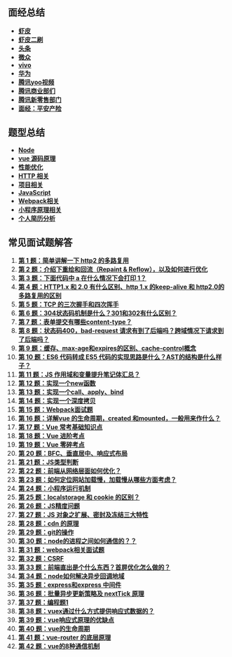 ## 面经总结

- **[虾皮](https://github.com/ravencrown/noteBook/issues/2)**
- **[虾皮二刷](https://github.com/ravencrown/noteBook/issues/44)**
- **[头条](https://github.com/ravencrown/noteBook/issues/3)**
- **[微众](https://github.com/ravencrown/noteBook/issues/5)**
- **[vivo](https://github.com/ravencrown/noteBook/issues/1)**
- **[华为](https://github.com/ravencrown/noteBook/issues/6)**
- **[腾讯yoo视频](https://github.com/ravencrown/noteBook/issues/4)**
- **[腾讯商业部们](https://github.com/ravencrown/noteBook/issues/49)**
- **[腾讯新零售部门](https://github.com/ravencrown/noteBook/issues/55)**
- **[面经：平安产险](https://github.com/ravencrown/noteBook/issues/60)**

## 题型总结

- **[Node](https://github.com/ravencrown/noteBook/issues/13)**
- **[vue 源码原理](https://github.com/ravencrown/noteBook/issues/9)**
- **[性能优化](https://github.com/ravencrown/noteBook/issues/8)**
- **[HTTP 相关](https://github.com/ravencrown/noteBook/issues/7)**
- **[项目相关](https://github.com/ravencrown/noteBook/issues/12)**
- **[JavaScript](https://github.com/ravencrown/noteBook/issues/11)**
- **[Webpack相关](https://github.com/ravencrown/noteBook/issues/10)**
- **[小程序原理相关](https://github.com/ravencrown/noteBook/issues/14)**
- **[个人简历分析](https://github.com/ravencrown/noteBook/issues/15)**


## 常见面试题解答

1. **[第 1 题：简单讲解一下 http2 的多路复用](https://github.com/ravencrown/noteBook/issues/16)**
2. **[第 2 题：介绍下重绘和回流（Repaint & Reflow），以及如何进行优化](https://github.com/ravencrown/noteBook/issues/17)**
3. **[第 3 题：下面代码中 a 在什么情况下会打印 1？](https://github.com/ravencrown/noteBook/issues/18)**
4. **[第 4 题：HTTP1.x 和 2.0 有什么区别、http 1.x 的keep-alive 和 http2.0的多路复用的区别](https://github.com/ravencrown/noteBook/issues/19)**
5. **[第 5 题：TCP 的三次握手和四次挥手](https://github.com/ravencrown/noteBook/issues/20)**
6. **[第 6 题：304状态码机制是什么？301和302有什么区别？](https://github.com/ravencrown/noteBook/issues/21)**
7. **[第 7 题：表单提交有哪些content-type？](https://github.com/ravencrown/noteBook/issues/22)**
8. **[第 8 题：状态码400，bad-request 请求有到了后端吗？跨域情况下请求到了后端吗？](https://github.com/ravencrown/noteBook/issues/23)**
9. **[第 9 题：缓存、max-age和expires的区别、cache-control概念](https://github.com/ravencrown/noteBook/issues/24)**
10. **[第 10 题：ES6 代码转成 ES5 代码的实现思路是什么？AST的结构是什么样子？](https://github.com/ravencrown/noteBook/issues/25)**
11. **[第 11 题：JS 作用域和变量提升笔记体汇总？](https://github.com/ravencrown/noteBook/issues/26)**
12. **[第 12 题：实现一个new函数](https://github.com/ravencrown/noteBook/issues/27)**
13. **[第 13 题：实现一个call、apply、bind](https://github.com/ravencrown/noteBook/issues/29)**
14. **[第 14 题：实现一个深度拷贝](https://github.com/ravencrown/noteBook/issues/28)**
15. **[第 15 题：Webpack面试题](https://github.com/ravencrown/noteBook/issues/30)**
16. **[第 16 题：详解vue 的生命周期，created 和mounted，一般用来作什么？](https://github.com/ravencrown/noteBook/issues/31)**
17. **[第 17 题：Vue 常考基础知识点](https://github.com/ravencrown/noteBook/issues/32)**
18. **[第 18 题：Vue 进阶考点](https://github.com/ravencrown/noteBook/issues/33)**
19. **[第 19 题：Vue 零碎考点](https://github.com/ravencrown/noteBook/issues/34)**
20. **[第 20 题：BFC、垂直居中、响应式布局](https://github.com/ravencrown/noteBook/issues/35)**
21. **[第 21 题：JS类型判断](https://github.com/ravencrown/noteBook/issues/36)**
22. **[第 22 题：前端从网络层面如何优化？](https://github.com/ravencrown/noteBook/issues/37)**
23. **[第 23 题：如何定位网站加载慢，加载慢从哪些方面考虑？](https://github.com/ravencrown/noteBook/issues/38)**
24. **[第 24 题：小程序运行机制](https://github.com/ravencrown/noteBook/issues/39)**
25. **[第 25 题：localstorage 和 cookie 的区别？](https://github.com/ravencrown/noteBook/issues/40)**
26. **[第 26 题：JS精度问题](https://github.com/ravencrown/noteBook/issues/41)**
27. **[第 27 题：JS 对象之扩展、密封及冻结三大特性](https://github.com/ravencrown/noteBook/issues/42)**
28. **[第 28 题：cdn 的原理](https://github.com/ravencrown/noteBook/issues/43)**
29. **[第 29 题：git的操作](https://github.com/ravencrown/noteBook/issues/45)**
30. **[第 30 题：node的进程之间如何通信的？？](https://github.com/ravencrown/noteBook/issues/46)**
31. **[第 31 题：webpack相关面试题](https://github.com/ravencrown/noteBook/issues/47)**
32. **[第 32 题：CSRF](https://github.com/ravencrown/noteBook/issues/48)**
33. **[第 33 题：前端直出是个什么东西？首屏优化怎么做的？](https://github.com/ravencrown/noteBook/issues/50)**
34. **[第 34 题：node如何解决异步回调地域](https://github.com/ravencrown/noteBook/issues/51)**
35. **[第 35 题：express和express 中间件](https://github.com/ravencrown/noteBook/issues/52)**
36. **[第 36 题：批量异步更新策略及 nextTick 原理](https://github.com/ravencrown/noteBook/issues/53)**
37. **[第 37 题：编程题1](https://github.com/ravencrown/noteBook/issues/54)**
38. **[第 38 题：vuex通过什么方式提供响应式数据的？](https://github.com/ravencrown/noteBook/issues/56)**
39. **[第 39 题：vue响应式原理的优缺点](https://github.com/ravencrown/noteBook/issues/57)**
40. **[第 40 题：vue的生命周期](https://github.com/ravencrown/noteBook/issues/58)**
41. **[第 41 题：vue-router 的底层原理](https://github.com/ravencrown/noteBook/issues/59)**
42. **[第 42 题：vue的8种通信机制](https://github.com/ravencrown/noteBook/issues/61)**









